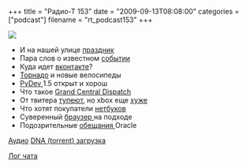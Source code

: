 +++
title = "Радио-Т 153"
date = "2009-09-13T08:08:00"
categories = ["podcast"]
filename = "rt_podcast153"
+++

![](https://radio-t.com/images/radio-t/rt153.jpg)


- И на нашей улице [праздник](http://habrahabr.ru/blogs/lenta/69390/)
- Пара слов о известном [событии](http://www.crunchgear.com/2009/09/09/apple-announced-many-things-today-heres-what-you-missed-if-thats-even-possible/)
- Куда идет [вконтакте](http://webplanet.ru/news/service/2009/09/07/vkcom.html)?
- [Торнадо](http://bret.appspot.com/entry/tornado-web-server) и новые велосипеды
- [PyDev ](http://habrahabr.ru/blogs/python/68897/)1.5 открыт и хорош
- Что такое [Grand Central Dispatch](http://www.opennet.ru/opennews/art.shtml?num=23382)
- От твитера [тупеют](http://webplanet.ru/news/research/2009/09/08/fcbk_vs_twttr.html), но xbox еще [хуже](http://webplanet.ru/news/life/2009/09/09/bobama.html)
- Что хотят покупатели [нетбуков](http://www.securitylab.ru/news/385023.php)
- Суверенный [браузер ](http://safe.cnews.ru/news/top/index.shtml?2009/09/10/361401)на подходе
- Подозрительные [обещания ](http://habrahabr.ru/blogs/Sun/69278/)Oracle

[Аудио](http://archive.rucast.net/radio-t/media/rt_podcast153.mp3)
[DNA (torrent) загрузка](http://dnagen.bittorrent.com/bdg/get?url=http%3A%2F%2Fradio-t.com%2Fdownloads%2Frt_podcast153.mp3&name=IT%20Podcast%20Radio-T)

[Лог чата](http://chat.radio-t.com/logs/radio-t-153.html)
<audio src="http://archive.rucast.net/radio-t/media/rt_podcast153.mp3" preload="none"></audio>